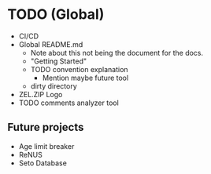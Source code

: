 # TODO (Global)

- CI/CD
- Global README.md
  - Note about this not being the document for the docs.
  - "Getting Started"
  - TODO convention explanation
    - Mention maybe future tool
  - dirty directory
- ZEL.ZIP Logo
- TODO comments analyzer tool

## Future projects

- Age limit breaker
- ReNUS
- Seto Database
